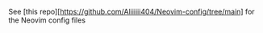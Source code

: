 See [this repo][https://github.com/Aliiiiii404/Neovim-config/tree/main] for the Neovim config files
